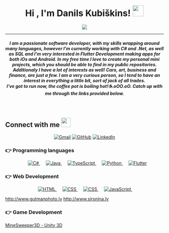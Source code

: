 <h1 align="center">Hi , I'm Danils Kubiškins! <img src="https://media.giphy.com/media/hvRJCLFzcasrR4ia7z/giphy.gif" width="35"></h1>
<p align="center">
  <a href="https://github.com/DenverCoder1/readme-typing-svg"><img src="https://readme-typing-svg.herokuapp.com?color=%23F7882C&size=30&center=true&vCenter=true&lines=C%23+%26+.Net+Developer;BUG+KILLER+3000;CODELEX+Student;Ready+to+Learn!)](https://git.io/typing-svg"></a>
</p>
<hr/>
<h5 align="center">I am a passionate software developer, with my skills wrapping around many languages, however I'm currently working with C# and .Net, as well as SQL  and I'm very interested in Flutter Development making apps for both iOs and Android. In my free time I love to create my personal mini projects, which you should be able to find in my public repositories. Additionaly I have a lot of interests as well! Cars, art, business and finance, are just a few. I am a very curious person, so I tend to have an interest in everything a little bit, sort of jack of all trades. </br> I've got to run now, the coffee pot is boiling hot!<i>☕.oOO.oO</i>. Catch up with me through the links provided below.</h4>
<br>

## Connect with me <img src="https://media.giphy.com/media/iY8CRBdQXODJSCERIr/giphy.gif" width="30px">
<p align="center">
	<a href="mailto:danils.kubiskins@gmail.com"><img src="https://img.shields.io/badge/Gmail-D14836?style=for-the-badge&logo=gmail&logoColor=white" alt="Gmail"/></a>
	<a href="https://github.com/K-Danils"><img src="https://img.shields.io/badge/GitHub-100000?style=for-the-badge&logo=github&logoColor=white" alt="GitHub"/></a>
	<a href="https://www.linkedin.com/in/danils-kubiskins/"><img src="https://img.shields.io/badge/LinkedIn-0077B5?style=for-the-badge&logo=linkedin&logoColor=white" alt="LinkedIn"/></a>
</p>


### 👉 Programming languages

<p align="center"> 
  &emsp; 
  <a href="https://docs.microsoft.com/en-us/dotnet/csharp/" target="_blank"> 
    <img alt="C#" src="https://img.shields.io/badge/C%23-239120?style=for-the-badge&logo=c-sharp&logoColor=white">
  </a> 
  &emsp;
  <a href="https://www.java.com/en/" target="_blank"> 
    <img alt="Java" src="https://img.shields.io/badge/Java-ED8B00?style=for-the-badge&logo=java&logoColor=white">
  </a> 
  &emsp;
  <a href="https://www.typescriptlang.org/" target="_blank"> 
    <img alt="TypeScript" src="https://img.shields.io/badge/TypeScript-007ACC?style=for-the-badge&logo=typescript&logoColor=white">
  </a>
  &emsp;
   <a href="https://www.python.org" target="_blank">
    <img alt="Python" src="https://img.shields.io/badge/Python-FFD43B?style=for-the-badge&logo=python&logoColor=blue">
  </a>
	&emsp;
<a href="https://flutter.dev/" target="_blank">
    <img alt="Flutter" src="https://img.shields.io/badge/Flutter-02569B?style=for-the-badge&logo=flutter&logoColor=white">
  </a>
</p>

### 👉 Web Development
<p align="center"> 
  &emsp; 
  <a href="https://www.w3.org/html/" target="_blank"> 
   <img alt="HTML" src="https://img.shields.io/badge/HTML5-E34F26?style=for-the-badge&logo=html5&logoColor=white">
  </a>   
  &emsp;
  <a href="https://www.w3schools.com/css/" target="_blank">
    <img alt="CSS" src="https://img.shields.io/badge/CSS3-1572B6?style=for-the-badge&logo=css3&logoColor=white">
  </a> 
	&emsp; 
<a href="https://www.php.net/" target="_blank">
    <img alt="CSS" src="https://img.shields.io/badge/PHP-777BB4?style=for-the-badge&logo=php&logoColor=white">
  </a> 
	&emsp; 
	  <a href="https://developer.mozilla.org/en-US/docs/Web/JavaScript" target="_blank"> 
     <img alt="JavaScript" src="https://img.shields.io/badge/JavaScript-323330?style=for-the-badge&logo=javascript&logoColor=F7DF1E">
   </a>
  &emsp;
</p>

<a href="http://www.gutmanphoto.lv/">http://www.gutmanphoto.lv</a>
<a href="http://www.sirsnina.lv/">http://www.sirsnina.lv</a>

### 👉 Game Development
<p align="center"> 
  <a href="https://k-danils.itch.io/mine-sweeper" target="_blank" align="center">
	  <p>MineSweeper3D - Unity 3D</p>
  </a> 
</p>
